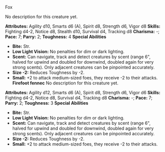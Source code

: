 Fox

No description for this creature yet.

**Attributes:** Agility d10, Smarts d6 (A), Spirit d8, Strength d6,
Vigor d8
**Skills:** Fighting d4-2, Notice d8, Stealth d10, Survival d4, Tracking
d8
**Charisma:** -; **Pace:** 7; **Parry:** 2; **Toughness:** 4
**Special Abilities**
- **Bite:** Str.
- **Low Light Vision:** No penalties for dim or dark lighting.
- **Scent:** Can navigate, track and detect creatures by scent (range
6", halved for upwind and doubled for downwind, doubled again for very
strong scents). Only adjacent creatures can be pinpointed accurately.
- **Size -2:** Reduces Toughness by -2.
- **Small:** +2 to attack medium-sized foes, they receive -2 to their
attacks.
**Firefoot fennec**
No description for this creature yet.

**Attributes:** Agility d12, Smarts d6 (A), Spirit d8, Strength d6,
Vigor d6
**Skills:** Fighting d4-2, Notice d8, Survival d4, Tracking d8
**Charisma:** -; **Pace:** 7; **Parry:** 2; **Toughness:** 3
**Special Abilities**
- **Bite:** Str.
- **Low Light Vision:** No penalties for dim or dark lighting.
- **Scent:** Can navigate, track and detect creatures by scent (range
6", halved for upwind and doubled for downwind, doubled again for very
strong scents). Only adjacent creatures can be pinpointed accurately.
- **Size -2:** Reduces Toughness by -2.
- **Small:** +2 to attack medium-sized foes, they receive -2 to their
attacks.

